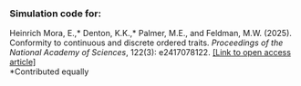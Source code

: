 ### Simulation code for:

Heinrich Mora, E.,* Denton, K.K.,* Palmer, M.E., and Feldman, M.W. (2025). Conformity to continuous and discrete ordered traits. _Proceedings of the National Academy of Sciences_, 122(3): e2417078122. [[Link to open access article]](https://www.pnas.org/doi/full/10.1073/pnas.2417078122) <br/> *Contributed equally
